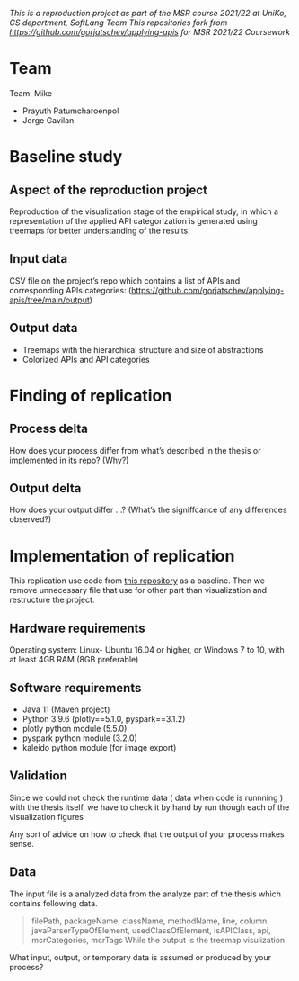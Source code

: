 *This is a reproduction project as part of the MSR course 2021/22 at UniKo, CS department, SoftLang Team*
*This repositories fork from https://github.com/gorjatschev/applying-apis for MSR 2021/22 Coursework*

# Team
Team: Mike
* Prayuth Patumcharoenpol
* Jorge Gavilan

# Baseline study

## Aspect of the reproduction project
Reproduction of the visualization stage of the empirical study,  in which a representation of the applied API categorization is generated using treemaps for better understanding of the results.

## Input data
CSV file on the project’s repo which contains a list of APIs and corresponding APIs categories: (https://github.com/gorjatschev/applying-apis/tree/main/output)


## Output data
* Treemaps with the hierarchical structure and size of abstractions
* Colorized APIs and API categories

# Finding of replication

## Process delta
How does your process differ from what’s described in the thesis or implemented in its repo? (Why?)

## Output delta
How does your output differ …? (What’s the signiffcance of any differences observed?)

# Implementation of replication

This replication use code from [this repository](https://github.com/gorjatschev/applying-apis) as a baseline. Then we remove unnecessary file that use for other part than visualization and restructure the project.

## Hardware requirements
Operating system: Linux- Ubuntu 16.04 or higher, or Windows 7 to 10, with at least 4GB RAM (8GB preferable)

## Software requirements
* Java 11 (Maven project)
* Python 3.9.6 (plotly==5.1.0, pyspark==3.1.2)
* plotly python module (5.5.0)
* pyspark python module (3.2.0)
* kaleido python module (for image export)

## Validation
Since we could not check the runtime data ( data when code is runnning ) with the thesis itself, we have to check it by hand by run though each of the visualization figures

Any sort of advice on how to check that the output of your process makes sense.

## Data
The input file is a analyzed data from the analyze part of the thesis which contains following data.
 > filePath, packageName, className, methodName, line, column, javaParserTypeOfElement, usedClassOfElement, isAPIClass, api, mcrCategories, mcrTags
While the output is the treemap visulization 

What input, output, or temporary data is assumed or produced by your process?



